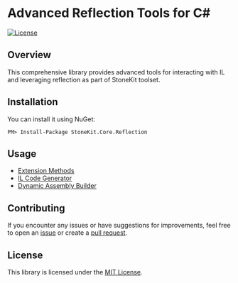 # Advanced Reflection Tools for C# 

[![License](https://img.shields.io/badge/License-MIT-blue.svg)](LICENSE)

## Overview

This comprehensive library provides advanced tools for interacting with IL and leveraging reflection as part of StoneKit toolset.

## Installation

You can install it using NuGet:

	PM> Install-Package StoneKit.Core.Reflection

## Usage

- [Extension Methods](Extensions/README.md)
- [IL Code Generator](CodeGenerator/README.md)
- [Dynamic Assembly Builder](DynamicAssemblyBuilder/README.md)

## Contributing

If you encounter any issues or have suggestions for improvements, feel free to open an [issue](../../issues) or create a [pull request](../../pulls).

## License

This library is licensed under the [MIT License](LICENSE).
